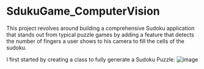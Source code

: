 # SdukuGame_ComputerVision
This project revolves around building a comprehensive Sudoku application that stands out from typical puzzle games by adding a feature that detects the number of fingers a user shows to his camera to fill the cells of the sudoku.

I first started by creating a class to fully generate a Sudoku Puzzle:
![image](https://github.com/user-attachments/assets/dc4b9c95-0ee0-469f-8db9-d3de714f87d4)
